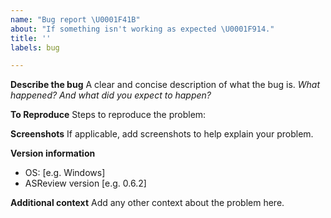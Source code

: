 ```yaml
---
name: "Bug report \U0001F41B"
about: "If something isn't working as expected \U0001F914."
title: ''
labels: bug

---
```


**Describe the bug**
A clear and concise description of what the bug is.
*What happened? And what did you expect to happen?*

**To Reproduce**
Steps to reproduce the problem:

**Screenshots**
If applicable, add screenshots to help explain your problem.

**Version information**
 - OS: [e.g. Windows]
 - ASReview version [e.g. 0.6.2]

**Additional context**
Add any other context about the problem here.
